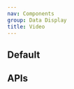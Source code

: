 ```yaml
---
nav: Components
group: Data Display
title: Video
---
```


## Default

<code src="./demos/index.tsx" nopadding></code>

## APIs
